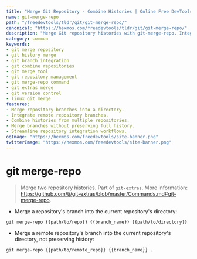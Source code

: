 ```yaml
---
title: "Merge Git Repository - Combine Histories | Online Free DevTools by Hexmos"
name: git-merge-repo
path: "/freedevtools/tldr/git/git-merge-repo/"
canonical: "https://hexmos.com/freedevtools/tldr/git/git-merge-repo/"
description: "Merge Git repository histories with git-merge-repo. Integrate branches and manage repositories. Free online tool, no registration required."
category: common
keywords:
- git merge repository
- git history merge
- git branch integration
- git combine repositories
- git merge tool
- git repository management
- git merge-repo command
- git extras merge
- git version control
- linux git merge
features:
- Merge repository branches into a directory.
- Integrate remote repository branches.
- Combine histories from multiple repositories.
- Merge branches without preserving full history.
- Streamline repository integration workflows.
ogImage: "https://hexmos.com/freedevtools/site-banner.png"
twitterImage: "https://hexmos.com/freedevtools/site-banner.png"
---
```


# git merge-repo

> Merge two repository histories.
> Part of `git-extras`.
> More information: <https://github.com/tj/git-extras/blob/master/Commands.md#git-merge-repo>.

- Merge a repository's branch into the current repository's directory:

`git merge-repo {{path/to/repo}} {{branch_name}} {{path/to/directory}}`

- Merge a remote repository's branch into the current repository's directory, not preserving history:

`git merge-repo {{path/to/remote_repo}} {{branch_name}} .`
